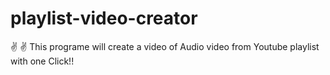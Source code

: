 # playlist-video-creator
✌️ ✌️ This programe will create a video of Audio video from Youtube playlist with one Click!!
